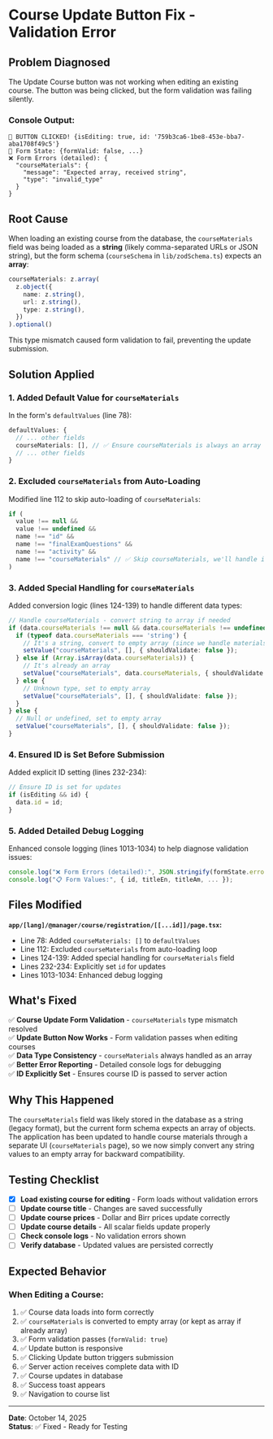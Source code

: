 # Course Update Button Fix - Validation Error

## Problem Diagnosed

The Update Course button was not working when editing an existing course. The button was being clicked, but the form validation was failing silently.

### Console Output:
```
🔘 BUTTON CLICKED! {isEditing: true, id: '759b3ca6-1be8-453e-bba7-aba1708f49c5'}
🔘 Form State: {formValid: false, ...}
❌ Form Errors (detailed): {
  "courseMaterials": {
    "message": "Expected array, received string",
    "type": "invalid_type"
  }
}
```

## Root Cause

When loading an existing course from the database, the `courseMaterials` field was being loaded as a **string** (likely comma-separated URLs or JSON string), but the form schema (`courseSchema` in `lib/zodSchema.ts`) expects an **array**:

```typescript
courseMaterials: z.array(
  z.object({
    name: z.string(),
    url: z.string(),
    type: z.string(),
  })
).optional()
```

This type mismatch caused form validation to fail, preventing the update submission.

## Solution Applied

### 1. Added Default Value for `courseMaterials`
In the form's `defaultValues` (line 78):
```typescript
defaultValues: {
  // ... other fields
  courseMaterials: [], // ✅ Ensure courseMaterials is always an array
  // ... other fields
}
```

### 2. Excluded `courseMaterials` from Auto-Loading
Modified line 112 to skip auto-loading of `courseMaterials`:
```typescript
if (
  value !== null &&
  value !== undefined &&
  name !== "id" &&
  name !== "finalExamQuestions" &&
  name !== "activity" &&
  name !== "courseMaterials" // ✅ Skip courseMaterials, we'll handle it separately
)
```

### 3. Added Special Handling for `courseMaterials`
Added conversion logic (lines 124-139) to handle different data types:
```typescript
// Handle courseMaterials - convert string to array if needed
if (data.courseMaterials !== null && data.courseMaterials !== undefined) {
  if (typeof data.courseMaterials === 'string') {
    // It's a string, convert to empty array (since we handle materials separately now)
    setValue("courseMaterials", [], { shouldValidate: false });
  } else if (Array.isArray(data.courseMaterials)) {
    // It's already an array
    setValue("courseMaterials", data.courseMaterials, { shouldValidate: false });
  } else {
    // Unknown type, set to empty array
    setValue("courseMaterials", [], { shouldValidate: false });
  }
} else {
  // Null or undefined, set to empty array
  setValue("courseMaterials", [], { shouldValidate: false });
}
```

### 4. Ensured ID is Set Before Submission
Added explicit ID setting (lines 232-234):
```typescript
// Ensure ID is set for updates
if (isEditing && id) {
  data.id = id;
}
```

### 5. Added Detailed Debug Logging
Enhanced console logging (lines 1013-1034) to help diagnose validation issues:
```typescript
console.log("❌ Form Errors (detailed):", JSON.stringify(formState.errors, null, 2));
console.log("📋 Form Values:", { id, titleEn, titleAm, ... });
```

## Files Modified

**`app/[lang]/@manager/course/registration/[[...id]]/page.tsx`:**
- Line 78: Added `courseMaterials: []` to `defaultValues`
- Line 112: Excluded `courseMaterials` from auto-loading loop
- Lines 124-139: Added special handling for `courseMaterials` field
- Lines 232-234: Explicitly set `id` for updates
- Lines 1013-1034: Enhanced debug logging

## What's Fixed

✅ **Course Update Form Validation** - `courseMaterials` type mismatch resolved  
✅ **Update Button Now Works** - Form validation passes when editing courses  
✅ **Data Type Consistency** - `courseMaterials` always handled as an array  
✅ **Better Error Reporting** - Detailed console logs for debugging  
✅ **ID Explicitly Set** - Ensures course ID is passed to server action  

## Why This Happened

The `courseMaterials` field was likely stored in the database as a string (legacy format), but the current form schema expects an array of objects. The application has been updated to handle course materials through a separate UI (`courseMaterials` page), so we now simply convert any string values to an empty array for backward compatibility.

## Testing Checklist

- [x] **Load existing course for editing** - Form loads without validation errors
- [ ] **Update course title** - Changes are saved successfully
- [ ] **Update course prices** - Dollar and Birr prices update correctly
- [ ] **Update course details** - All scalar fields update properly
- [ ] **Check console logs** - No validation errors shown
- [ ] **Verify database** - Updated values are persisted correctly

## Expected Behavior

### When Editing a Course:
1. ✅ Course data loads into form correctly
2. ✅ `courseMaterials` is converted to empty array (or kept as array if already array)
3. ✅ Form validation passes (`formValid: true`)
4. ✅ Update button is responsive
5. ✅ Clicking Update button triggers submission
6. ✅ Server action receives complete data with ID
7. ✅ Course updates in database
8. ✅ Success toast appears
9. ✅ Navigation to course list

---

**Date**: October 14, 2025  
**Status**: ✅ Fixed - Ready for Testing

